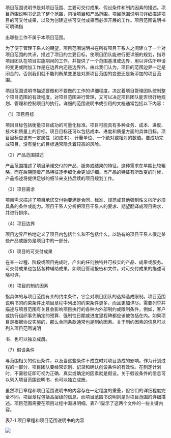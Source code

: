 
项目范围说明书是对项目范围、主要可交付成果、假设条件和制约因素的描述。项目范围说明书记录了整个范围，包括项目和产品范围。项目范围说明书详细描述项目的可交付成果，以及为创建这些可交付成果而必须开展的工作。项目范围说明书可明确指

出哪些工作不属于本项目范围。

为了便于管理干系人的期望，项目范围说明书在所有项目干系人之间建立了一个对项目范围的共识，描述了项目的主要目标，使项目团队能进行更详细的规划，指导项目团队在项目实施期间的工作，并提供了一个范围基准或边界，用以评估所申请的变更或附加工作是在边界内还是边界外。由此我们认为，项目的范围边界一定是闭合的，否则我们就不能判断某变更是对原项目范围的变更还是新添加的项目范围。

项目范围说明书描述要做和不要做的工作的详细程度，决定着项目管理团队控制整个项目范围的有效程度。对项目范围进行管理，又可以决定项目团队能否很好地规划、管理和控制项目的执行。详细的范围说明书或引用的文档通常包括以下内容：

（1）项目目标

项目目标包括衡量项目成功的可量化标准。项目可能具有多种业务、成本、进度、技术和质量上的目标。项目目标还可以包括成本、进度和质量方面的具体目标。项目目标应该有一定属性（如成本）、计量单位、一个绝对或相对的数值。要成功完成项目，没有量化的目标通常隐含着较高的风险。

（2）产品范围描述

产品范围描述了项目承诺交付的产品、服务或结果的特征。这种需求在早期比较粗略，而在后期随着产品特征逐步细化会更加详细。当产品的特征有所改变的时候，产品描述将提供足够的细节来支持后续的项目规划工作。

（3）项目需求

项目需求描述了项目承诺交付物要满足合同、标准、规范或其他强制性文档所必须具备的条件或能力。项目干系人分析把项目干系人的要求、期望翻译成项目需求，并进行排序。

（4）项目边界

项目边界严格地定义了项目内包括什么和不包括什么，以防有的项目干系人假定某些产品或服务是项目中的一部分。

（5）项目的可交付成果

在某一过程、阶段或项目完成时，产出的任何独特并可核实的产品、成果或服务。可交付成果也包括各种辅助成果，如项目管理报告和文件。对可交付成果的描述可略可详。

（6）项目的制约因素

指具体的与项目范围有关的约束条件，它会对项目团队的选择造成限制。项目范围说明书的约束条件比项目章程中列出的约束条件更多，而且更加详尽。需要列举并描述与项目范围有关且会影响项目执行的各种内外部制约或限制条件，例如，客户或执行组织事先确定的预算、强制性日期或进度里程碑都应该被包括在内。如果项目是根据协议实施的，那么合同条款通常也是制约因素。关于制约因素的信息可以列入项目范围说明

书，也可以独立成册。

（7）假设条件

与范围相关的假设条件，以及当这些条件不成立时对项目造成的影响。作为计划过程的一部分，项目团队要经常识别、记录和确认创设条件的有效性。在制定计划时，不需验证即可视为正确、真实或确定的因素就是假设。关于假设条件的信息可以列入项目范围说明书，也可以独立成册。

虽然项目章程和项目范围说明书的内容存在一定程度的重叠，但它们的详细程度完全不同。项目章程包括高层级的信息，而项目范围书说明则是对项目范围的详细描述。项目范围需要在项目过程中渐进明细。表7-1显示了这两个文件的一些关键内容。

表7-1 项目章程和项目范围说明书的内容

![](https://img.kancloud.cn/e4/fe/e4fed3f0f721c0ff379f0e8b26d2f638_1362x610.png)

